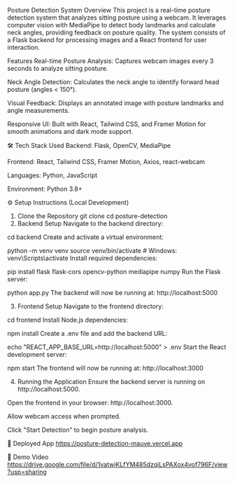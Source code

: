 Posture Detection System
Overview
This project is a real-time posture detection system that analyzes sitting posture using a webcam. It leverages computer vision with MediaPipe to detect body landmarks and calculate neck angles, providing feedback on posture quality. The system consists of a Flask backend for processing images and a React frontend for user interaction.

Features
Real-time Posture Analysis: Captures webcam images every 3 seconds to analyze sitting posture.

Neck Angle Detection: Calculates the neck angle to identify forward head posture (angles < 150°).

Visual Feedback: Displays an annotated image with posture landmarks and angle measurements.

Responsive UI: Built with React, Tailwind CSS, and Framer Motion for smooth animations and dark mode support.

🛠 Tech Stack Used
Backend: Flask, OpenCV, MediaPipe

Frontend: React, Tailwind CSS, Framer Motion, Axios, react-webcam

Languages: Python, JavaScript

Environment: Python 3.8+

⚙️ Setup Instructions (Local Development)
1. Clone the Repository
git clone <repository-url>
cd posture-detection
2. Backend Setup
Navigate to the backend directory:

cd backend
Create and activate a virtual environment:

python -m venv venv
source venv/bin/activate  # Windows: venv\Scripts\activate
Install required dependencies:

pip install flask flask-cors opencv-python mediapipe numpy
Run the Flask server:

python app.py
The backend will now be running at: http://localhost:5000

3. Frontend Setup
Navigate to the frontend directory:

cd frontend
Install Node.js dependencies:

npm install
Create a .env file and add the backend URL:

echo "REACT_APP_BASE_URL=http://localhost:5000" > .env
Start the React development server:

npm start
The frontend will now be running at: http://localhost:3000

4. Running the Application
Ensure the backend server is running on http://localhost:5000.

Open the frontend in your browser: http://localhost:3000.

Allow webcam access when prompted.

Click "Start Detection" to begin posture analysis.

🚀 Deployed App
https://posture-detection-mauve.vercel.app

🎥 Demo Video
https://drive.google.com/file/d/1vatwjKLfYM485dzqiLsPAXox4vof796F/view?usp=sharing
